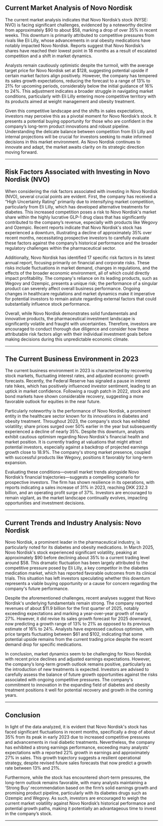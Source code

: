 ## Current Market Analysis of Novo Nordisk

The current market analysis indicates that Novo Nordisk’s stock (NYSE: NVO) is facing significant challenges, evidenced by a noteworthy decline from approximately $90 to about $58, marking a drop of over 35% in recent weeks. This downturn is primarily attributed to competitive pressures from rivals like Eli Lilly, whose advancements in oral obesity medications have notably impacted Novo Nordisk. Reports suggest that Novo Nordisk’s shares have reached their lowest point in 18 months as a result of escalated competition and a shift in market dynamics.

Analysts remain cautiously optimistic despite the turmoil, with the average target price for Novo Nordisk set at $128, suggesting potential upside if certain market factors align positively. However, the company has tempered its sales growth expectations, reducing the forecast to a range of 13% to 21% for upcoming periods, considerably below the initial guidance of 16% to 24%. This adjustment indicates a broader struggle in navigating market conditions, particularly with Eli Lilly entering more competitive territory with its products aimed at weight management and obesity treatment.

Given this competitive landscape and the shifts in sales expectations, investors may perceive this as a pivotal moment for Novo Nordisk’s stock. It presents a potential buying opportunity for those who are confident in the company’s long-term product innovations and robust pipeline. Understanding the delicate balance between competition from Eli Lilly and internal projections will be crucial for investors seeking to make informed decisions in this market environment. As Novo Nordisk continues to innovate and adapt, the market awaits clarity on its strategic direction moving forward.

 ------ 

## Risk Factors Associated with Investing in Novo Nordisk (NVO)

When considering the risk factors associated with investing in Novo Nordisk (NVO), several crucial points are evident. First, the company has received a “High Uncertainty Rating” primarily due to intensifying market competition, particularly from Eli Lilly, which has developed alternative treatments for diabetes. This increased competition poses a risk to Novo Nordisk's market share within the highly lucrative GLP-1 drug class that has significantly contributed to the company’s revenue, especially with products like Wegovy and Ozempic. Recent reports indicate that Novo Nordisk's stock has experienced a downturn, illustrating a decline of approximately 35% over recent months, necessitating prospective investors to carefully evaluate these factors against the company’s historical performance and the broader regulatory challenges within the pharmaceutical sector.

Additionally, Novo Nordisk has identified 17 specific risk factors in its latest annual report, focusing primarily on financial and corporate risks. These risks include fluctuations in market demand, changes in regulations, and the effects of the broader economic environment, all of which could directly impact profitability. The company's reliance on its leading products, such as Wegovy and Ozempic, presents a unique risk; the performance of a singular product can severely affect overall business performance. Ongoing changes in healthcare regulations and market dynamics make it imperative for potential investors to remain astute regarding external factors that could substantially influence stock performance.

Overall, while Novo Nordisk demonstrates solid fundamentals and innovative products, the pharmaceutical investment landscape is significantly volatile and fraught with uncertainties. Therefore, investors are encouraged to conduct thorough due diligence and consider how these attributable risk factors align with their individual investment goals before making decisions during this unpredictable economic climate.

 ------ 

## The Current Business Environment in 2023

The current business environment in 2023 is characterized by recovering stock markets, fluctuating interest rates, and adjusted economic growth forecasts. Recently, the Federal Reserve has signaled a pause in interest rate hikes, which has positively influenced investor sentiment, leading to an uptick in market confidence. Following a rough patch in 2022, stock and bond markets have shown considerable recovery, suggesting a more favorable outlook for equities in the near future.

Particularly noteworthy is the performance of Novo Nordisk, a prominent entity in the healthcare sector known for its innovations in diabetes and obesity treatment. Throughout 2023, the company's stock has exhibited volatility; share prices surged over 50% earlier in the year but subsequently experienced a decline of nearly 35%. Despite this downturn, analysts exhibit cautious optimism regarding Novo Nordisk's financial health and market position. It is currently trading at valuations that might attract potential investors, especially against a backdrop of projected earnings growth close to 18.9%. The company's strong market presence, coupled with successful products like Wegovy, positions it favorably for long-term expansion.

Evaluating these conditions—overall market trends alongside Novo Nordisk’s financial trajectories—suggests a compelling scenario for prospective investors. The firm has shown resilience in its operations, with reports indicating a sales increase of 31% in 2023, reaching DKK 232.3 billion, and an operating profit surge of 37%. Investors are encouraged to remain vigilant, as the market landscape continually evolves, impacting opportunities and investment decisions.

 ------ 

## Current Trends and Industry Analysis: Novo Nordisk

Novo Nordisk, a prominent leader in the pharmaceutical industry, is particularly noted for its diabetes and obesity medications. In March 2025, Novo Nordisk's stock experienced significant volatility, peaking at approximately $90 before declining about 35% to a current trading level around $58. This dramatic fluctuation has been largely attributed to the competitive pressure posed by Eli Lilly, a key competitor in the diabetes medication market, which has reported favorable outcomes from its clinical trials. This situation has left investors speculating whether this downturn represents a viable buying opportunity or a cause for concern regarding the company's future performance.

Despite the aforementioned challenges, recent analyses suggest that Novo Nordisk's underlying fundamentals remain strong. The company reported revenues of about $11.9 billion for the first quarter of 2025, notably exceeding expectations and marking a year-over-year growth of nearly 27%. However, it did revise its sales growth forecast for 2025 downward, now predicting a growth range of 13% to 21% as opposed to its previous estimate of 16% to 24%. Analysts have expressed cautious optimism, with price targets fluctuating between $61 and $102, indicating that some potential upside remains from the current trading price despite the recent demand drop for specific medications.

In conclusion, market dynamics seem to be challenging for Novo Nordisk with recent price declines and adjusted earnings expectations. However, the company’s long-term growth outlook remains positive, particularly as the introduction of new treatments is expected. Investors are advised to carefully assess the balance of future growth opportunities against the risks associated with ongoing competitive pressures. The company's commitment to innovation in the expanding field of diabetes and obesity treatment positions it well for potential recovery and growth in the coming years.

 ------ 

## Conclusion

In light of the data analyzed, it is evident that Novo Nordisk's stock has faced significant fluctuations in recent months, specifically a drop of about 35% from its peak in early 2023 due to increased competitive pressures and advancements in rival diabetic treatments. Nevertheless, the company has exhibited a strong earnings performance, exceeding many analysts' expectations with a reported 22% growth in earnings and approximately 27% in sales. This growth trajectory suggests a resilient operational strategy, despite revised future sales forecasts that now predict a growth rate between 13% and 21%. 

Furthermore, while the stock has encountered short-term pressures, the long-term outlook remains favorable, with many analysts maintaining a ‘Strong Buy’ recommendation based on the firm’s solid earnings growth and promising product pipeline, particularly with its diabetes drugs such as Ozempic and Wegovy. As such, investors are encouraged to weigh the current market volatility against Novo Nordisk’s historical performance and potential growth paths, making it potentially an advantageous time to invest in the company’s stock.

 ------ 

